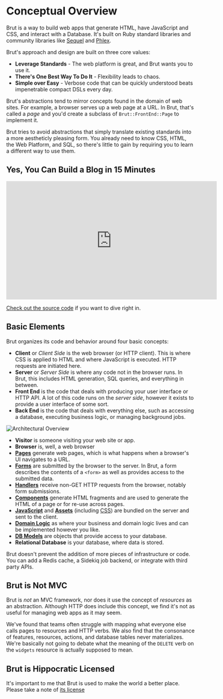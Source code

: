 # Conceptual Overview

Brut is a way to build web apps that generate HTML, have JavaScript and CSS, and
interact with a Database. It's built on Ruby standard libraries and community
libraries like [Sequel](https://sequel.jeremyevans.net/) and
[Phlex](https://phlex.fun).

Brut's approach and design are built on three core values:

* **Leverage Standards** - The web platform is great, and Brut wants you to use it.
* **There's One Best Way To Do It** - Flexibility leads to chaos.
* **Simple over Easy** - Verbose code that can be quickly understood beats impenetrable compact DSLs every day.

Brut's abstractions tend to mirror concepts found in the domain of web sites. For
example, a browser serves up a web page at a URL. In Brut, that's called a *page*
and you'd create a subclass of `Brut::FrontEnd::Page` to implement it.

Brut tries to avoid abstractions that simply translate existing standards into a
more aestheticly pleasing form. You already need to know CSS, HTML, the Web
Platform, and SQL, so there's little to gain by requiring you to learn a different
way to use them.

## Yes, You Can Build a Blog in 15 Minutes

<iframe title="Make a Blog App in 15(ish) minutes With BrutRB - A New Ruby Web Framework" width="560" height="315" src="https://video.hardlimit.com/videos/embed/ae7EMhwjDq9kSH5dqQ9swV" frameborder="0" allowfullscreen="" sandbox="allow-same-origin allow-scripts allow-popups allow-forms"></iframe>

[Check out the source code](https://github.com/thirdtank/blog-demo) if you want to dive right in.

## Basic Elements

Brut organizes its code and behavior around four basic concepts:

* **Client** or *Client Side* is the web browser (or HTTP client). This is where CSS is applied to HTML and where JavaScript is executed. HTTP requests are initiated here.
* **Server** or *Server Side* is where any code not in the browser runs. In Brut, this includes HTML generation, SQL queries, and everything in between.
* **Front End** is the code that deals with producing your user interface or HTTP API.  A lot of this code runs on
the *server side*, however it exists to provide a user interface of some sort.
* **Back End** is the code that deals with everything else, such as accessing a database, executing business logic, or managing background jobs.


![Architectural Overview](/images/OverviewMetro.png)

* **Visitor** is someone visiting your web site or app.
* **Browser** is, well, a web browser
* [**Pages**](/pages) generate web pages, which is what happens when a browser's UI navigates to a URL.
* [**Forms**](/forms) are submitted by the browser to the server. In Brut, a form describes the contents of a `<form>` as well as provides access to the submitted data.
* [**Handlers**](/handlers) receive non-GET HTTP requests from the browser, notably form submissions.
* [**Components**](/components) generate HTML fragments and are used to generate the HTML of a page or for re-use across pages.
* [**JavaScript**](/javascript) and [**Assets**](/assets) (including [CSS](/css)) are bundled on the server and sent to the client.
* [**Domain Logic**](/business-logic) as where your business and domain logic lives and can be implemented however you like.
* [**DB Models**](/database-access) are objects that provide access to your database.
* **Relational Database** is your database, where data is stored.

Brut doesn't prevent the addition of more pieces of infrastructure or code. You can
add a Redis cache, a Sidekiq job backend, or integrate with third party APIs.

## Brut is Not MVC

Brut is *not* an MVC framework, nor does it use the concept of *resources* as an
abstraction.  Although HTTP does include this concept, we find it's not as useful
for managing web apps as it may seem.

We've found that teams often struggle with mapping what everyone else calls pages
to resources and HTTP verbs.  We also find that the consonance of features, resources, actions, and database tables never materializes.  We're basically not going to debate what the meaning of the `DELETE` verb on the `widgets` resource is actually supposed to mean.

## Brut is Hippocratic Licensed

It's important to me that Brut is used to make the world a better place. Please take
a note of [its license](https://firstdonoharm.dev/version/3/0/cl-eco-media-my-tal-xuar.txt)
